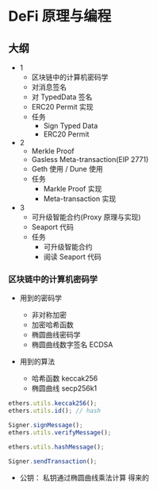 # DeFi 原理与编程

## 大纲

- 1
  - 区块链中的计算机密码学
  - 对消息签名
  - 对 TypedData 签名
  - ERC20 Permit 实现
  - 任务
    - Sign Typed Data
    - ERC20 Permit
- 2
  - Merkle Proof
  - Gasless Meta-transaction(EIP 2771)
  - Geth 使用 / Dune 使用
  - 任务
    - Markle Proof 实现
    - Meta-transaction 实现
- 3
  - 可升级智能合约(Proxy 原理与实现)
  - Seaport 代码
  - 任务
    - 可升级智能合约
    - 阅读 Seaport 代码

### 区块链中的计算机密码学

- 用到的密码学

  - 非对称加密
  - 加密哈希函数
  - 椭圆曲线密码学
  - 椭圆曲线数字签名 ECDSA

- 用到的算法
  - 哈希函数 keccak256
  - 椭圆曲线 secp256k1

```js
ethers.utils.keccak256();
ethers.utils.id(); // hash

Signer.signMessage();
ethers.utils.verifyMessage();

ethers.utils.hashMessage();

Signer.sendTransaction();
```

- 公钥： 私钥通过椭圆曲线乘法计算 得来的
